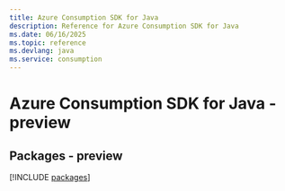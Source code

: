 ```yaml
---
title: Azure Consumption SDK for Java
description: Reference for Azure Consumption SDK for Java
ms.date: 06/16/2025
ms.topic: reference
ms.devlang: java
ms.service: consumption
---
```

# Azure Consumption SDK for Java - preview
## Packages - preview
[!INCLUDE [packages](consumption-index.md)]